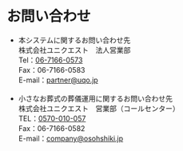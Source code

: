 # お問い合わせ

- 本システムに関するお問い合わせ先  
株式会社ユニクエスト　法人営業部  
Tel：[06-7166-0573](tel:0671660573)  
Fax：06-7166-0583  
E-mail：[partner@uqo.jp](mailto:partner@uqo.jp?subject=U-FOSS問い合わせ&amp;body=お問い合わせ内容をご記入ください)
<br><br>
- 小さなお葬式の葬儀運用に関するお問い合わせ先  
株式会社ユニクエスト　営業部（コールセンター）  
TEL：[0570-010-057](tel:0570010057)    
Fax：06-7166-0582    
E-mail：[company@osohshiki.jp](mailto:company@osohshiki.jp?subject=U-FOSS問い合わせ&amp;body=お問い合わせ内容をご記入ください)
